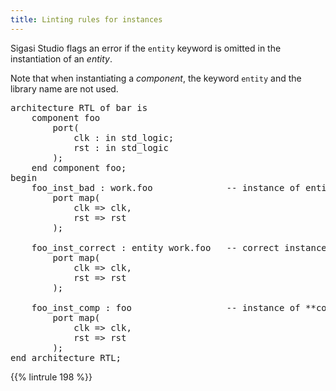 ```yaml
---
title: Linting rules for instances
---
```


Sigasi Studio flags an error if the `entity` keyword is omitted in the instantiation of an *entity*.

Note that when instantiating a *component*, the keyword `entity` and the library name are not used.

<pre>architecture RTL of bar is
    component foo
        port(
            clk : in std_logic;
            rst : in std_logic
        );
    end component foo;
begin
    <span class="badcode">foo_inst_bad : work.foo</span>              -- instance of entity foo requires keyword "entity"
        port map(
            clk => clk,
            rst => rst
        );

    foo_inst_correct : <span class="goodcode">entity</span> work.foo   -- correct instance of entity foo
        port map(
            clk => clk,
            rst => rst
        );

    <span class="goodcode">foo_inst_comp : foo</span>                  -- instance of **component** foo
        port map(
            clk => clk,
            rst => rst
        );
end architecture RTL;
</pre> 

{{% lintrule 198 %}}

